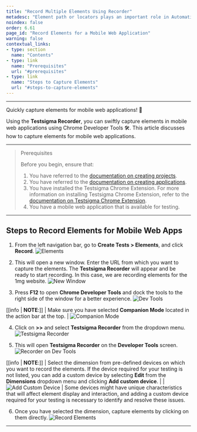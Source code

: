 ```yaml
---
title: "Record Multiple Elements Using Recorder"
metadesc: "Element path or locators plays an important role in Automation Testsing. Learn how to record elements for a mobile web application in Testsigma"
noindex: false
order: 6.61
page_id: "Record Elements for a Mobile Web Application"
warning: false
contextual_links:
- type: section
  name: "Contents"
- type: link
  name: "Prerequisites"
  url: "#prerequisites"
- type: link
  name: "Steps to Capture Elements"
  url: "#steps-to-capture-elements"
---
```


---

Quickly capture elements for mobile web applications! 📱

Using the **Testsigma Recorder**, you can swiftly capture elements in mobile web applications using Chrome Developer Tools 🛠️. This article discusses how to capture elements for mobile web applications. 


---

> <p id="prerequisites">Prerequisites</p>
>
>
> Before you begin, ensure that:
> 1. You have referred to the [documentation on creating projects](https://testsigma.com/docs/projects/overview/).
> 2. You have referred to the [documentation on creating applications](https://testsigma.com/docs/projects/applications/).  
> 3. You have installed the Testsigma Chrome Extension. For more information on installing Testsigma Chrome Extension, refer to the [documentation on Testsigma Chrome Extension](https://testsigma.com/docs/test-step-recorder/install-chrome-extension/). 
> 4. You have a mobile web application that is available for testing.


---

## **Steps to Record Elements for Mobile Web Apps**

1. From the left navigation bar, go to **Create Tests > Elements**, and click **Record**.
![Elements](https://s3.amazonaws.com/static-docs.testsigma.com/new_images/projects/applications/mwaelmnav.png)

2. This will open a new window. Enter the URL from which you want to capture the elements. The **Testsigma Recorder** will appear and be ready to start recording. In this case, we are recording elements for the 1mg website.
![New Window](https://s3.amazonaws.com/static-docs.testsigma.com/new_images/projects/applications/mwaelmcdt.png)

3. Press **F12** to open **Chrome Developer Tools** and dock the tools to the right side of the window for a better experience.
![Dev Tools](https://s3.amazonaws.com/static-docs.testsigma.com/new_images/projects/applications/mwaelmcdo.png)

[[info | **NOTE**:]]
| Make sure you have selected **Companion Mode** located in the action bar at the top.
| ![Companion Mode](https://s3.amazonaws.com/static-docs.testsigma.com/new_images/projects/applications/compmode.png)

4. Click on **>>** and select **Testsigma Recorder** from the dropdown menu. 
![Testsigma Recorder](https://s3.amazonaws.com/static-docs.testsigma.com/new_images/projects/applications/mwaelmstsrec.png)

5. This will open **Testsigma Recorder** on the **Developer Tools** screen.
![Recorder on Dev Tools](https://s3.amazonaws.com/static-docs.testsigma.com/new_images/projects/applications/mwaelmtsrecodt.png)

[[info | **NOTE**:]]
| Select the dimension from pre-defined devices on which you want to record the elements. If the device required for your testing is not listed, you can add a custom device by selecting **Edit** from the **Dimensions** dropdown menu and clicking **Add custom device**.
|
| ![Add Custom Device](https://s3.amazonaws.com/static-docs.testsigma.com/new_images/projects/applications/mwatccd.png)
| Some devices might have unique characteristics that will affect element display and interaction, and adding a custom device required for your testing is necessary to identify and resolve these issues.


6. Once you have selected the dimension, capture elements by clicking on them directly.
![Record Elements](https://s3.amazonaws.com/static-docs.testsigma.com/new_images/projects/applications/mwaelmrelms.png)

---